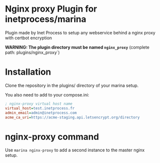 # Nginx proxy Plugin for inetprocess/marina
Plugin made by Inet Process to setup any webservice behind a nginx proxy with certbot encryption

__WARNING: The plugin directory must be named `nginx_proxy`__ (complete path: plugins/nginx_proxy`)

# Installation
Clone the repository in the plugins/ directory of your marina setup.

You also need to add to your compose.ini:
```ini
; nginx-proxy virtual host name
virtual_host=test.inetprocess.fr
admin_email=admin@inetprocess.com
acme_ca_uri=https://acme-staging.api.letsencrypt.org/directory
```

# nginx-proxy command
Use `marina nginx-proxy` to add a second instance to the master nginx setup.
